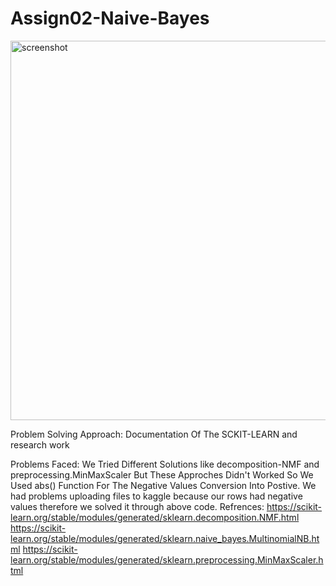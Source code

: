 # Assign02-Naive-Bayes
<img width="607" alt="screenshot" src="https://user-images.githubusercontent.com/91969204/145375029-0f38fe0e-02f6-4097-b8bf-3b6da41bef34.PNG">

Problem Solving Approach:
Documentation Of The SCKIT-LEARN and research work

Problems Faced:
We Tried Different Solutions like decomposition-NMF and preprocessing.MinMaxScaler But These Approches Didn't Worked So We Used abs() Function For The Negative Values Conversion Into Postive. We had problems uploading files to kaggle because our rows had negative values therefore we solved it through above code.
Refrences:
https://scikit-learn.org/stable/modules/generated/sklearn.decomposition.NMF.html
https://scikit-learn.org/stable/modules/generated/sklearn.naive_bayes.MultinomialNB.html
https://scikit-learn.org/stable/modules/generated/sklearn.preprocessing.MinMaxScaler.html
